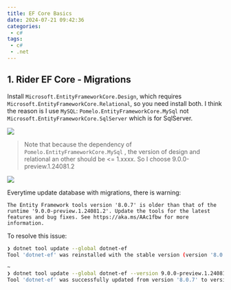 ```yaml
---
title: EF Core Basics
date: 2024-07-21 09:42:36
categories:
 - c#
tags:
 - c#
 - .net
---
```


## 1. Rider EF Core - Migrations

Install `Microsoft.EntityFrameworkCore.Design`, which requires `Microsoft.EntityFrameworkCore.Relational`, so you need install both. I think the reason is I use `MySQL`: `Pomelo.EntityFrameworkCore.MySql` not `Microsoft.EntityFrameworkCore.SqlServer` which is for SqlServer. 

![](https://pub-2a6758f3b2d64ef5bb71ba1601101d35.r2.dev/blogs/2024/07/59a2dbaca023bf392c27b1fee76301ae.jpg)

> Note that because the dependency of  `Pomelo.EntityFrameworkCore.MySql` , the version of design and relational an other should be <= 1.xxxx. So I choose 9.0.0-preview.1.24081.2

![](https://pub-2a6758f3b2d64ef5bb71ba1601101d35.r2.dev/blogs/2024/07/c39483831dbc9c97e1723ea70991f405.jpg)

Everytime update database with migrations, there is warning: 

```
The Entity Framework tools version '8.0.7' is older than that of the runtime '9.0.0-preview.1.24081.2'. Update the tools for the latest features and bug fixes. See https://aka.ms/AAc1fbw for more information.
```

To resolve this issue:

```bash
❯ dotnet tool update --global dotnet-ef
Tool 'dotnet-ef' was reinstalled with the stable version (version '8.0.7').

~
❯ dotnet tool update --global dotnet-ef --version 9.0.0-preview.1.24081.2
Tool 'dotnet-ef' was successfully updated from version '8.0.7' to version '9.0.0-preview.1.24081.2'.
```

